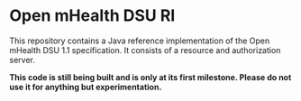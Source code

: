 # Open mHealth DSU RI

This repository contains a Java reference implementation of the Open mHealth DSU 1.1 specification. It consists of a
 resource and authorization server.   
            
**This code is still being built and is only at its first milestone. Please do not use it for anything but experimentation.**             
 